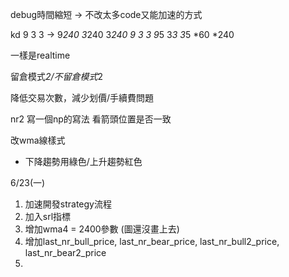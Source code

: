 debug時間縮短
  -> 不改太多code又能加速的方式

kd 9 3 3 -> 9*240 3*240 3*240
9 3 3
9*5 3*3 3*5
*60
*240

一樣是realtime

留倉模式*2/不留倉模式*2

降低交易次數，減少划價/手續費問題

nr2 寫一個np的寫法 看箭頭位置是否一致

改wma線樣式
 - 下降趨勢用綠色/上升趨勢紅色

6/23(一)
1. 加速開發strategy流程
2. 加入srl指標
3. 增加wma4 = 2400參數 (圖還沒畫上去)
4. 增加last_nr_bull_price, last_nr_bear_price, last_nr_bull2_price, last_nr_bear2_price
5. 